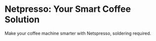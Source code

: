 # Netpresso: Your Smart Coffee Solution

Make your coffee machine smarter with Netspresso, soldering required.

